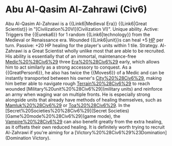 # Abu Al-Qasim Al-Zahrawi (Civ6)

Abu Al-Qasim Al-Zahrawi is a {{Link6|Medieval Era}} {{Link6|Great Scientist}} in "[Civilization%20VI](Civilization VI)".
Unique ability.
Active: Triggers the {{Eureka6}} for 1 random {{Link6|technology}} from the Medieval or Renaissance era. Wounded {{Link6|unit}}s can heal +5 [HP](HP) per turn.
Passive: +20 HP healing for the player's units within 1 tile.
Strategy.
Al-Zahrawi is a Great Scientist wholly unlike most that are able to be recruited. His ability is essentially that of an immortal, maintenance-free [Medic%20%28Civ6%29](Medic) three [Era%20%28Civ6%29](eras) early, which allows him to act similarly as a strong accessory to conquest. As a {{GreatPerson6}}, he also has twice the {{Moves6}} of a Medic and can be instantly transported between his owner's [City%20%28Civ6%29](cities), making him better able to navigate rough [Terrain%20%28Civ6%29](terrain) to reach wounded [Military%20unit%20%28Civ6%29](military units) and reinforce an army when waging war on multiple fronts. He is especially strong alongside units that already have methods of healing themselves, such as [Mamluk%20%28Civ6%29](Mamluks) or [Toa%20%28Civ6%29](Toa). In the [Secret%20Societies%20%28Civ6%29](Secret Societies) [Game%20mode%20%28Civ6%29](game mode), the [Vampire%20%28Civ6%29](Vampire) can also benefit greatly from the extra healing, as it offsets their own reduced healing. It is definitely worth trying to recruit Al-Zahrawi if you're aiming for a [Victory%20%28Civ6%29%23Domination](Domination Victory).